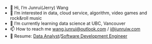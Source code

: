 - 👋 Hi, I’m Junrui(Jerry) Wang
- 👀 I’m interested in data, cloud service, algorithm, video games and rock&roll music
- 🌱 I’m currently learning data science at UBC, Vancouver
- 📫 How to reach me wang.junrui@outlook.com / i@junruiw.com
- 📃 Resume: [Data Analyst](https://drive.google.com/file/d/1m2y8Mt2h9hfqvOGphv3nQlXO9mtKEBLW/view?usp=share_link)/[Software Development Engineer](https://drive.google.com/file/d/1MbRoR4YX-1u1jQnCMvSLmufBGrUFF1pt/view?usp=sharing)
<!---
Submergence2000/Submergence2000 is a ✨ special ✨ repository because its `README.md` (this file) appears on your GitHub profile.
You can click the Preview link to take a look at your changes.
--->
